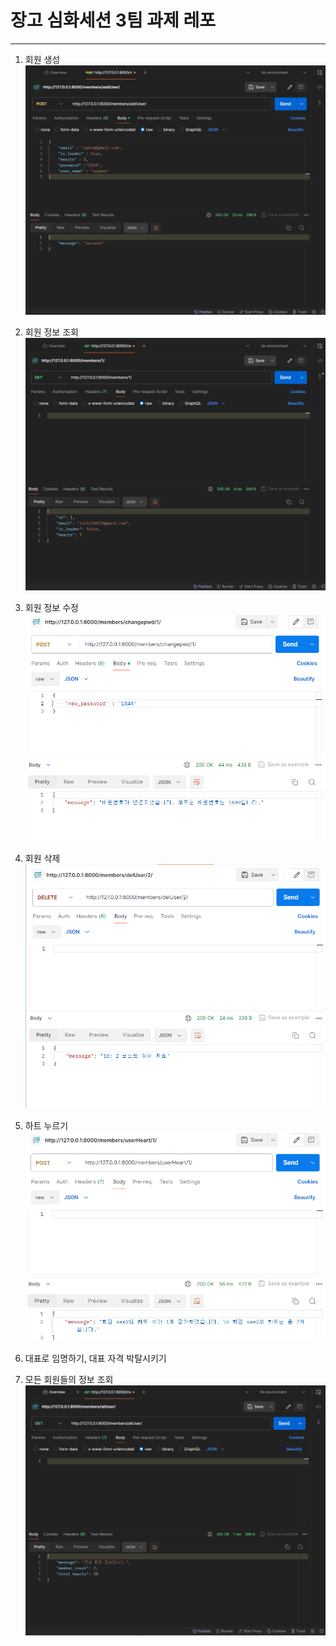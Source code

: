 # 장고 심화세션 3팀 과제 레포
---
1. 회원 생성
![1_회원_생성](image\be_team3_1.png)

2. 회원 정보 조회
![2_회원_정보_조회](image\be_team3_2.png)

3. 회원 정보 수정
![func3](./image/func3.png)

4. 회원 삭제
![func4](./image/func4.png)

5. 하트 누르기
![func5](./image/func5.png)

6. 대표로 임명하기, 대표 자격 박탈시키기


7. 모든 회원들의 정보 조회
![7_모든_회원들의_정보_조회](image\be_team3_7.png)



